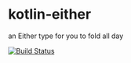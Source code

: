 # kotlin-either

an Either type for you to fold all day

[![Build Status](https://travis-ci.org/adelnizamutdinov/kotlin-either.svg?branch=master)](https://travis-ci.org/adelnizamutdinov/kotlin-either)